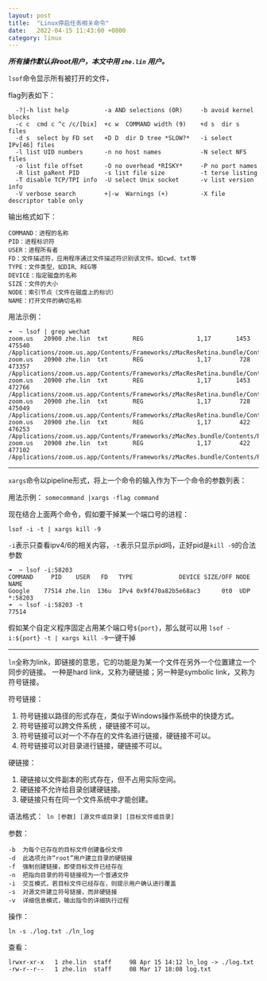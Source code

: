 ```yaml
---
layout: post
title:  "Linux停启任务相关命令"
date:   2022-04-15 11:43:00 +0800
category: linux
---
```

***所有操作默认非root用户，本文中用 `zhe.lin` 用户。***

`lsof`命令显示所有被打开的文件，

flag列表如下：
```
  -?|-h list help          -a AND selections (OR)     -b avoid kernel blocks
  -c c  cmd c ^c /c/[bix]  +c w  COMMAND width (9)    +d s  dir s files
  -d s  select by FD set   +D D  dir D tree *SLOW?*   -i select IPv[46] files
  -l list UID numbers      -n no host names           -N select NFS files
  -o list file offset      -O no overhead *RISKY*     -P no port names
  -R list paRent PID       -s list file size          -t terse listing
  -T disable TCP/TPI info  -U select Unix socket      -v list version info
  -V verbose search        +|-w  Warnings (+)         -X file descriptor table only
```

输出格式如下：

```
COMMAND：进程的名称
PID：进程标识符
USER：进程所有者
FD：文件描述符，应用程序通过文件描述符识别该文件。如cwd、txt等
TYPE：文件类型，如DIR、REG等
DEVICE：指定磁盘的名称
SIZE：文件的大小
NODE：索引节点（文件在磁盘上的标识）
NAME：打开文件的确切名称
```

用法示例：

```
➜  ~ lsof | grep wechat                                                                                                                
zoom.us   20900 zhe.lin  txt       REG               1,17       1453              475540 /Applications/zoom.us.app/Contents/Frameworks/zMacResRetina.bundle/Contents/Resources/NewUI_login_large_wechat@2x.png
zoom.us   20900 zhe.lin  txt       REG               1,17        728              473357 /Applications/zoom.us.app/Contents/Frameworks/zMacResRetina.bundle/Contents/Resources/NewUI_login_large_wechat.png
zoom.us   20900 zhe.lin  txt       REG               1,17       1453              472766 /Applications/zoom.us.app/Contents/Frameworks/zMacResRetina.bundle/Contents/Resources/NewUI_login_large_wechat_dark@2x.png
zoom.us   20900 zhe.lin  txt       REG               1,17        728              475049 /Applications/zoom.us.app/Contents/Frameworks/zMacResRetina.bundle/Contents/Resources/NewUI_login_large_wechat_dark.png
zoom.us   20900 zhe.lin  txt       REG               1,17        422              476253 /Applications/zoom.us.app/Contents/Frameworks/zMacRes.bundle/Contents/Resources/NewUI_login_small_wechat.png
zoom.us   20900 zhe.lin  txt       REG               1,17        422              477102 /Applications/zoom.us.app/Contents/Frameworks/zMacRes.bundle/Contents/Resources/NewUI_login_small_wechat_dark.png
```

---

`xargs`命令以pipeline形式，将上一个命令的输入作为下一个命令的参数列表：

用法示例：
`somecommand |xargs -flag command`

现在结合上面两个命令，假如要干掉某一个端口号的进程：

`lsof -i -t | xargs kill -9`

`-i`表示只查看ipv4/6的相关内容，`-t`表示只显示pid吗，正好pid是`kill -9`的合法参数

```shell
➜  ~ lsof -i:58203 
COMMAND     PID    USER   FD   TYPE             DEVICE SIZE/OFF NODE NAME
Google    77514 zhe.lin  136u  IPv4 0x9f470a82b5e68ac3      0t0  UDP *:58203
➜  ~ lsof -i:58203 -t
77514
```

假如某个自定义程序固定占用某个端口号`${port}`，那么就可以用
`lsof -i:${port} -t | xargs kill -9`一键干掉

---

`ln`全称为link，即链接的意思，它的功能是为某一个文件在另外一个位置建立一个同步的链接。 一种是hard link，又称为硬链接；另一种是symbolic link，又称为符号链接。

符号链接：

1. 符号链接以路径的形式存在，类似于Windows操作系统中的快捷方式。
2. 符号链接可以跨文件系统 ，硬链接不可以。
3. 符号链接可以对一个不存在的文件名进行链接，硬链接不可以。
4. 符号链接可以对目录进行链接，硬链接不可以。

硬链接：

1. 硬链接以文件副本的形式存在，但不占用实际空间。
2. 硬链接不允许给目录创建硬链接。
3. 硬链接只有在同一个文件系统中才能创建。

语法格式：` ln [参数] [源文件或目录] [目标文件或目录]`

参数：

```
-b	为每个已存在的目标文件创建备份文件
-d	此选项允许“root”用户建立目录的硬链接
-f  强制创建链接，即使目标文件已经存在
-n  把指向目录的符号链接视为一个普通文件
-i	交互模式，若目标文件已经存在，则提示用户确认进行覆盖
-s	对源文件建立符号链接，而非硬链接
-v	详细信息模式，输出指令的详细执行过程
```

操作：

`ln -s ./log.txt ./ln_log`

查看：

```
lrwxr-xr-x   1 zhe.lin  staff     9B Apr 15 14:12 ln_log -> ./log.txt
-rw-r--r--   1 zhe.lin  staff     0B Mar 17 18:08 log.txt
```